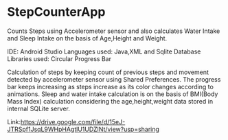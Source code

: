 # StepCounterApp

Counts Steps using Accelerometer sensor and also calculates Water Intake and Sleep Intake on the basis of Age,Height and Weight.

IDE:
Android Studio
Languages used:
Java,XML and Sqlite Database
Libraries used:
Circular Progress Bar

Calculation of steps by keeping count of previous steps and movement detected by accelerometer sensor using Shared Preferences.
The progress bar keeps increasing as steps increase as its color changes according to animations.
Sleep and water intake calculation is on the basis of BMI(Body Mass Index) calculation considering the age,height,weight data stored in internal SQLite server.

Link:https://drive.google.com/file/d/15eJ-JTRSpf1JsqL9WHpHAgtlU1UDZlNt/view?usp=sharing
